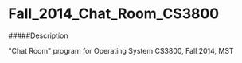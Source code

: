 Fall_2014_Chat_Room_CS3800
==========================
#####Description

"Chat Room" program for Operating System CS3800, Fall 2014, MST
